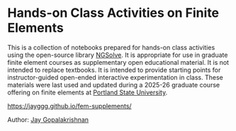 # Hands-on Class Activities on Finite Elements


This is a collection of notebooks prepared for hands-on class
activities using the open-source library
[NGSolve](https://ngsolve.org). It is appropriate for use in graduate
finite element courses as supplementary open educational material. It
is not intended to replace textbooks. It is intended to provide
starting points for instructor-guided open-ended interactive
experimentation in class. These materials were last used and updated during a
2025-26 graduate course offering on finite elements at [Portland State
University](https://www.pdx.edu).




https://jayggg.github.io/fem-supplements/


Author: [Jay Gopalakrishnan](https://web.pdx.edu/~gjay/)




